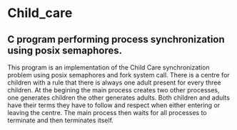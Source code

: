 # Child_care
## C program performing process synchronization using posix semaphores.
This program is an implementation of the Child Care synchronization problem using posix semaphores and fork system call.
There is a centre for children with a rule that there is always one adult present for every three children. 
At the begining the main process creates two other processes, one generates children the other generates adults. 
Both children and adults have their terms they have to follow and respect when either entering or leaving the centre. 
The main process then waits for all processes to terminate and then terminates itself.
